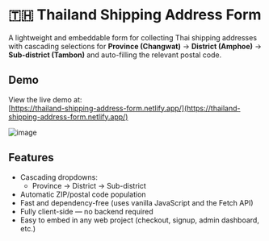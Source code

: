 # 🇹🇭 Thailand Shipping Address Form

A lightweight and embeddable form for collecting Thai shipping addresses with cascading selections for **Province (Changwat)** → **District (Amphoe)** → **Sub-district (Tambon)** and auto-filling the relevant postal code.

## Demo

View the live demo at:  
[https://thailand-shipping-address-form.netlify.app/](https://thailand-shipping-address-form.netlify.app/)

![image](https://github.com/user-attachments/assets/de8308d2-3013-4792-8d88-66f83bc1d699)

## Features

- Cascading dropdowns:
  - Province → District → Sub-district
- Automatic ZIP/postal code population
- Fast and dependency-free (uses vanilla JavaScript and the Fetch API)
- Fully client-side — no backend required
- Easy to embed in any web project (checkout, signup, admin dashboard, etc.)
